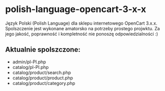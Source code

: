 # polish-language-opencart-3-x-x

Język Polski (Polish Language) dla sklepu internetowego OpenCart 3.x.x. Spolszczenie jest wykonane amatorsko na potrzeby prostego projwktu. Za jego jakość, poprawność i kompletność nie ponoszę odpowiedzialności :)

## Aktualnie spolszczone:
- admin/pl-Pl.php
- catalog/pl-Pl.php
- catalog/product/search.php
- catalog/product/product.php
- catalog/product/category.php